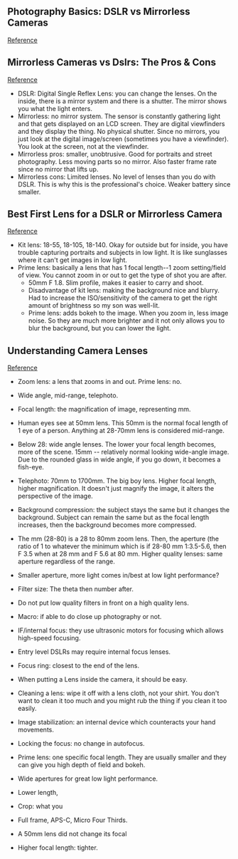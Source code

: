 ## Photography Basics: DSLR vs Mirrorless Cameras
[Reference](https://www.youtube.com/watch?v=gw4D-RpK_NE)
## Mirrorless Cameras vs Dslrs: The Pros & Cons
[Reference](https://www.youtube.com/watch?v=0FELghBh_TQ)

- DSLR: Digital Single Reflex Lens: you can change the lenses. On the inside, there is a mirror system and there is a shutter. The mirror shows you what the light enters.
- Mirrorless: no mirror system. The sensor is constantly gathering light and that gets displayed on an LCD screen. They are digital viewfinders and they display the thing. No physical shutter. Since no mirrors, you just look at the digital image/screen (sometimes you have a viewfinder). You look at the screen, not at the viewfinder.
- Mirrorless pros: smaller, unobtrusive. Good for portraits and street photography. Less moving parts so no mirror. Also faster frame rate since no mirror that lifts up.
- Mirrorless cons: Limited lenses. No level of lenses than you do with DSLR. This is why this is the professional's choice. Weaker battery since smaller.

## Best First Lens for a DSLR or Mirrorless Camera
[Reference](https://www.youtube.com/watch?v=zF-QD_ij3is)

- Kit lens: 18-55, 18-105, 18-140. Okay for outside but for inside, you have trouble capturing portraits and subjects in low light. It is like sunglasses where it can't get images in low light.
- Prime lens: basically a lens that has 1 focal length--1 zoom setting/field of view. You cannot zoom in or out to get the type of shot you are after.
  - 50mm F 1.8. Slim profile, makes it easier to carry and shoot.
  - Disadvantage of kit lens: making the background nice and blurry. Had to increase the ISO/sensitivity of the camera to get the right amount of brightness so my son was well-lit.
  - Prime lens: adds bokeh to the image. When you zoom in, less image noise. So they are much more brighter and it not only allows you to blur the background, but you can lower the light.

## Understanding Camera Lenses
[Reference](https://www.youtube.com/watch?v=BNG7ia8cl2s)

- Zoom lens: a lens that zooms in and out. Prime lens: no.
- Wide angle, mid-range, telephoto.
- Focal length: the magnification of image, representing mm.
- Human eyes see at 50mm lens. This 50mm is the normal focal length of 1 eye of a person. Anything at 28-70mm lens is considered mid-range.
- Below 28: wide angle lenses. The lower your focal length becomes, more of the scene. 15mm -- relatively normal looking wide-angle image. Due to the rounded glass in wide angle, if you go down, it becomes a fish-eye.
- Telephoto: 70mm to 1700mm. The big boy lens. Higher focal length, higher magnification. It doesn't just magnify the image, it alters the perspective of the image.
- Background compression: the subject stays the same but it changes the background. Subject can remain the same but as the focal length increases, then the background becomes more compressed.
- The mm (28-80) is a 28 to 80mm zoom lens. Then, the aperture (the ratio of 1 to whatever the minimum which is if 28-80 mm 1:3.5-5.6, then F 3.5 when at 28 mm and F 5.6 at 80 mm. Higher quality lenses: same aperture regardless of the range.
- Smaller aperture, more light comes in/best at low light performance?
- Filter size: The theta then number after.
- Do not put low quality filters in front on a high quality lens.
- Macro: if able to do close up photography or not.
- IF/internal focus: they use ultrasonic motors for focusing which allows high-speed focusing.
- Entry level DSLRs may require internal focus lenses.
- Focus ring: closest to the end of the lens.
- When putting a Lens inside the camera, it should be easy.
- Cleaning a lens: wipe it off with a lens cloth, not your shirt. You don't want to clean it too much and you might rub the thing if you clean it too easily.
- Image stabilization: an internal device which counteracts your hand movements.
- Locking the focus: no change in autofocus.

- Prime lens: one specific focal length. They are usually smaller and they can give you high depth of field and bokeh.
- Wide apertures for great low light performance.


- Lower length,
- Crop: what you
- Full frame, APS-C, Micro Four Thirds.
- A 50mm lens did not change its focal
- Higher focal length: tighter.
